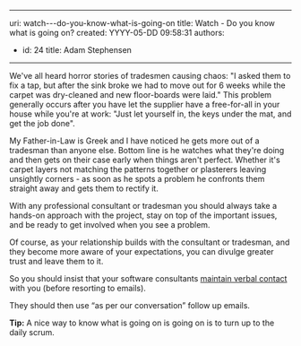 

---
uri: watch---do-you-know-what-is-going-on
title: Watch - Do you know what is going on?
created: YYYY-05-DD 09:58:31
authors:
  - id: 24
    title: Adam Stephensen
---




<span class='intro'> We've all heard horror stories of tradesmen causing chaos&#58; &quot;I asked them to fix a tap, but after the sink broke we had to move out for 6 weeks while the carpet was dry-cleaned and new floor-boards were laid.&quot; This problem generally occurs after you have let the supplier have a free-for-all in your house while you're at work&#58; &quot;Just let yourself in, the keys under the mat, and get the job done&quot;.  </span>

<p>My Father-in-Law is Greek and I have noticed he gets more out of a tradesman than anyone else. Bottom line is he watches what they're doing and then gets on their case early when things aren't perfect. Whether it's carpet layers not matching the patterns together or plasterers leaving unsightly corners - as soon as he spots a problem he confronts them straight away and gets them to rectify it. </p>
<p>With any professional consultant or tradesman you should always take a hands-on approach with the project, stay on top of the important issues, and be ready to get involved when you see a problem. </p>
<p>Of course, as your relationship builds with the consultant or tradesman, and they become more aware of your expectations, you can divulge greater trust and leave them to it. </p>
<p>So you should insist that your software consultants <a href="/management-do-you-maintain-verbal-contact-with-your-client">maintain verbal contact</a> with you (before resorting to emails).</p>
<p>They should then use “as per our conversation” follow up emails.</p>
<p><strong>Tip&#58;</strong> A nice way to know what is going on is going on is to turn up to the daily scrum.</p>


